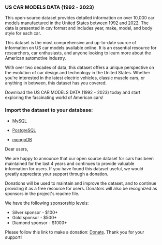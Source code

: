 ### US CAR MODELS DATA (1992 - 2023)

This open-source dataset provides detailed information on over 10,000 car models manufactured in the United States between 1992 and 2022. The data is presented in csv format and includes year, make, model, and body style for each car.

This dataset is the most comprehensive and up-to-date source of information on US car models available online. It is an essential resource for researchers, car enthusiasts, and anyone looking to learn more about the American automotive industry.

With over two decades of data, this dataset offers a unique perspective on the evolution of car design and technology in the United States. Whether you're interested in the latest electric vehicles, classic muscle cars, or anything in between, this dataset has you covered.

Download the US CAR MODELS DATA (1992 - 2023) today and start exploring the fascinating world of American cars!

### Import the dataset to your database:

 

 - [MySQL](http://www.mysqltutorial.org/import-csv-file-mysql-table/)

   

 - [PostgreSQL](http://www.postgresqltutorial.com/import-csv-file-into-posgresql-table/)
 
 
 
 - [mongoDB](https://docs.mongodb.com/manual/reference/program/mongoimport/)



Dear users,

We are happy to announce that our open source dataset for cars has been maintained for the last 4 years and continues to provide valuable information for users. If you have found this dataset useful, we would greatly appreciate your support through a donation.

Donations will be used to maintain and improve the dataset, and to continue providing it as a free resource for users. Donators will also be recognized as sponsors in the project's readme file.

We have the following sponsorship levels:

 - Silver sponsor - $100+ 
 - Gold sponsor - $500+ 
 - Diamond sponsor - $1000+

Please follow this link to make a donation: [Donate](https://github.com/sponsors/abhionlyone?o=esc). Thank you for your support!

